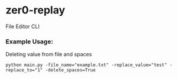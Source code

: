 # zer0-replay
File Editor CLI


### Example Usage:


Deleting value from file and spaces
```
python main.py -file_name="example.txt" -replace_value="test" -replace_to="1" -delete_spaces=True
```